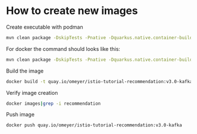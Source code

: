 # How to create new images

Create executable with podman

``` bash
mvn clean package -DskipTests -Pnative -Dquarkus.native.container-build=true -Dquarkus.native.container-runtime=podman
```

For docker the command should looks like this:

``` bash
mvn clean package -DskipTests -Pnative -Dquarkus.native.container-build=true -Dquarkus.native.container-runtime=docker
```

Build the image

``` bash
docker build -t quay.io/omeyer/istio-tutorial-recommendation:v3.0-kafka -f src/main/docker/Dockerfile.native .
```

Verify image creation

``` bash
docker images|grep -i recommendation
```

Push image
``` bash
docker push quay.io/omeyer/istio-tutorial-recommendation:v3.0-kafka
```
